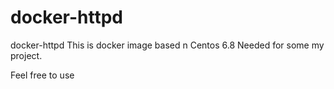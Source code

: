 # docker-httpd
docker-httpd
This is docker image based n Centos 6.8
Needed for some my project. 

Feel free to use
